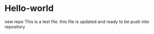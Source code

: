 # Hello-world
new repo
This is a test file. this file is updated and ready to be push into repository
